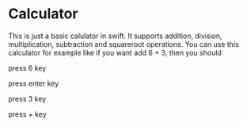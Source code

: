 # Calculator
This is just a basic calulator in swift. 
It supports addition, division, multiplication, subtraction and squareroot operations.
You can use this calculator for example like if you want add 6 + 3, then you should 

  press 6 key
  
  press enter key
  
  press 3 key
  
  press + key
